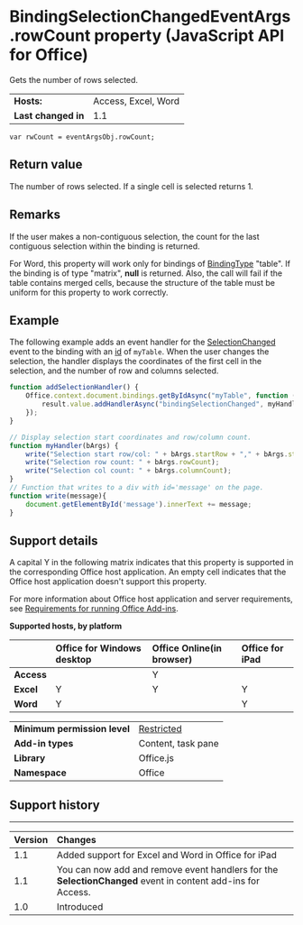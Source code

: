 
# BindingSelectionChangedEventArgs.rowCount property (JavaScript API for Office)
Gets the number of rows selected.

|||
|:-----|:-----|
|**Hosts:**|Access, Excel, Word|
|**Last changed in**|1.1|

```
var rwCount = eventArgsObj.rowCount;
```


## Return value

The number of rows selected. If a single cell is selected returns 1.


## Remarks

If the user makes a non-contiguous selection, the count for the last contiguous selection within the binding is returned. 

For Word, this property will work only for bindings of [BindingType](../../reference/shared/bindingtype-enumeration.md) "table". If the binding is of type "matrix", **null** is returned. Also, the call will fail if the table contains merged cells, because the structure of the table must be uniform for this property to work correctly.


## Example

The following example adds an event handler for the [SelectionChanged](../../reference/shared/binding.bindingselectionchangedevent.md) event to the binding with an [id](../../reference/shared/binding.id.md) of `myTable`. When the user changes the selection, the handler displays the coordinates of the first cell in the selection, and the number of row and columns selected.


```js
function addSelectionHandler() {
    Office.context.document.bindings.getByIdAsync("myTable", function (result) {
        result.value.addHandlerAsync("bindingSelectionChanged", myHandler);
    });
}

// Display selection start coordinates and row/column count.
function myHandler(bArgs) {
    write("Selection start row/col: " + bArgs.startRow + "," + bArgs.startColumn);
    write("Selection row count: " + bArgs.rowCount);
    write("Selection col count: " + bArgs.columnCount);
}
// Function that writes to a div with id='message' on the page.
function write(message){
    document.getElementById('message').innerText += message; 
}
```


## Support details


A capital Y in the following matrix indicates that this property is supported in the corresponding Office host application. An empty cell indicates that the Office host application doesn't support this property.

For more information about Office host application and server requirements, see [Requirements for running Office Add-ins](http://msdn.microsoft.com/library/67340567-bb9a-498c-96d3-3f52f28c16bc%28Office.15%29.aspx).


**Supported hosts, by platform**


||**Office for Windows desktop**|**Office Online(in browser)**|**Office for iPad**|
|:-----|:-----|:-----|:-----|
|**Access**||Y||
|**Excel**|Y|Y|Y|
|**Word**|Y||Y|

|||
|:-----|:-----|
|**Minimum permission level**|[Restricted](http://msdn.microsoft.com/library/da2efadc-4ebf-45fe-be39-397ac1eb1dbd%28Office.15%29.aspx)|
|**Add-in types**|Content, task pane|
|**Library**|Office.js|
|**Namespace**|Office|

## Support history



****


|**Version**|**Changes**|
|:-----|:-----|
|1.1|Added support for Excel and Word in Office for iPad|
|1.1|You can now add and remove event handlers for the  **SelectionChanged** event in content add-ins for Access.|
|1.0|Introduced|
